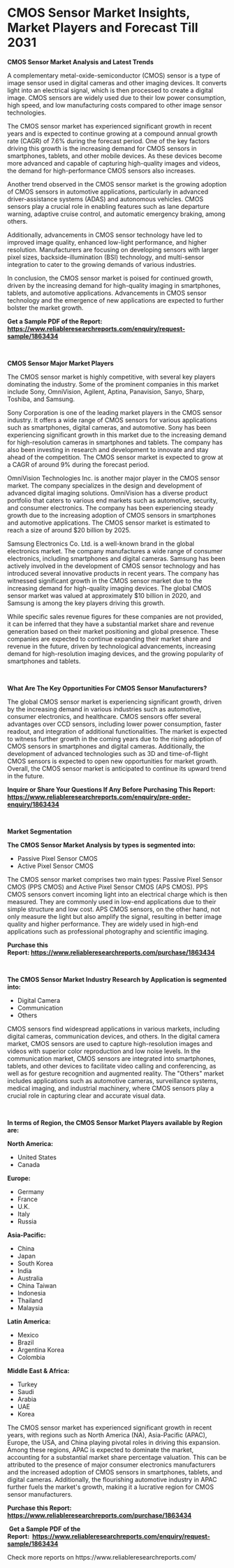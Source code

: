 <p><h1>CMOS Sensor Market Insights, Market Players and Forecast Till 2031</h1></p><p><strong>CMOS Sensor Market Analysis and Latest Trends</strong></p>
<p><p>A complementary metal-oxide-semiconductor (CMOS) sensor is a type of image sensor used in digital cameras and other imaging devices. It converts light into an electrical signal, which is then processed to create a digital image. CMOS sensors are widely used due to their low power consumption, high speed, and low manufacturing costs compared to other image sensor technologies.</p><p>The CMOS sensor market has experienced significant growth in recent years and is expected to continue growing at a compound annual growth rate (CAGR) of 7.6% during the forecast period. One of the key factors driving this growth is the increasing demand for CMOS sensors in smartphones, tablets, and other mobile devices. As these devices become more advanced and capable of capturing high-quality images and videos, the demand for high-performance CMOS sensors also increases.</p><p>Another trend observed in the CMOS sensor market is the growing adoption of CMOS sensors in automotive applications, particularly in advanced driver-assistance systems (ADAS) and autonomous vehicles. CMOS sensors play a crucial role in enabling features such as lane departure warning, adaptive cruise control, and automatic emergency braking, among others.</p><p>Additionally, advancements in CMOS sensor technology have led to improved image quality, enhanced low-light performance, and higher resolution. Manufacturers are focusing on developing sensors with larger pixel sizes, backside-illumination (BSI) technology, and multi-sensor integration to cater to the growing demands of various industries.</p><p>In conclusion, the CMOS sensor market is poised for continued growth, driven by the increasing demand for high-quality imaging in smartphones, tablets, and automotive applications. Advancements in CMOS sensor technology and the emergence of new applications are expected to further bolster the market growth.</p></p>
<p><strong>Get a Sample PDF of the Report:&nbsp; <a href="https://www.reliableresearchreports.com/enquiry/request-sample/1863434">https://www.reliableresearchreports.com/enquiry/request-sample/1863434</a></strong></p>
<p>&nbsp;</p>
<p><strong>CMOS Sensor Major Market Players</strong></p>
<p><p>The CMOS sensor market is highly competitive, with several key players dominating the industry. Some of the prominent companies in this market include Sony, OmniVision, Agilent, Aptina, Panavision, Sanyo, Sharp, Toshiba, and Samsung.</p><p>Sony Corporation is one of the leading market players in the CMOS sensor industry. It offers a wide range of CMOS sensors for various applications such as smartphones, digital cameras, and automotive. Sony has been experiencing significant growth in this market due to the increasing demand for high-resolution cameras in smartphones and tablets. The company has also been investing in research and development to innovate and stay ahead of the competition. The CMOS sensor market is expected to grow at a CAGR of around 9% during the forecast period.</p><p>OmniVision Technologies Inc. is another major player in the CMOS sensor market. The company specializes in the design and development of advanced digital imaging solutions. OmniVision has a diverse product portfolio that caters to various end markets such as automotive, security, and consumer electronics. The company has been experiencing steady growth due to the increasing adoption of CMOS sensors in smartphones and automotive applications. The CMOS sensor market is estimated to reach a size of around $20 billion by 2025.</p><p>Samsung Electronics Co. Ltd. is a well-known brand in the global electronics market. The company manufactures a wide range of consumer electronics, including smartphones and digital cameras. Samsung has been actively involved in the development of CMOS sensor technology and has introduced several innovative products in recent years. The company has witnessed significant growth in the CMOS sensor market due to the increasing demand for high-quality imaging devices. The global CMOS sensor market was valued at approximately $10 billion in 2020, and Samsung is among the key players driving this growth.</p><p>While specific sales revenue figures for these companies are not provided, it can be inferred that they have a substantial market share and revenue generation based on their market positioning and global presence. These companies are expected to continue expanding their market share and revenue in the future, driven by technological advancements, increasing demand for high-resolution imaging devices, and the growing popularity of smartphones and tablets.</p></p>
<p>&nbsp;</p>
<p><strong>What Are The Key Opportunities For CMOS Sensor Manufacturers?</strong></p>
<p><p>The global CMOS sensor market is experiencing significant growth, driven by the increasing demand in various industries such as automotive, consumer electronics, and healthcare. CMOS sensors offer several advantages over CCD sensors, including lower power consumption, faster readout, and integration of additional functionalities. The market is expected to witness further growth in the coming years due to the rising adoption of CMOS sensors in smartphones and digital cameras. Additionally, the development of advanced technologies such as 3D and time-of-flight CMOS sensors is expected to open new opportunities for market growth. Overall, the CMOS sensor market is anticipated to continue its upward trend in the future.</p></p>
<p><strong>Inquire or Share Your Questions If Any Before Purchasing This Report: <a href="https://www.reliableresearchreports.com/enquiry/pre-order-enquiry/1863434">https://www.reliableresearchreports.com/enquiry/pre-order-enquiry/1863434</a></strong></p>
<p>&nbsp;</p>
<p><strong>Market Segmentation</strong></p>
<p><strong>The CMOS Sensor Market Analysis by types is segmented into:</strong></p>
<p><ul><li>Passive Pixel Sensor CMOS</li><li>Active Pixel Sensor CMOS</li></ul></p>
<p><p>The CMOS sensor market comprises two main types: Passive Pixel Sensor CMOS (PPS CMOS) and Active Pixel Sensor CMOS (APS CMOS). PPS CMOS sensors convert incoming light into an electrical charge which is then measured. They are commonly used in low-end applications due to their simple structure and low cost. APS CMOS sensors, on the other hand, not only measure the light but also amplify the signal, resulting in better image quality and higher performance. They are widely used in high-end applications such as professional photography and scientific imaging.</p></p>
<p><strong>Purchase this Report:&nbsp;<a href="https://www.reliableresearchreports.com/purchase/1863434">https://www.reliableresearchreports.com/purchase/1863434</a></strong></p>
<p>&nbsp;</p>
<p><strong>The CMOS Sensor Market Industry Research by Application is segmented into:</strong></p>
<p><ul><li>Digital Camera</li><li>Communication</li><li>Others</li></ul></p>
<p><p>CMOS sensors find widespread applications in various markets, including digital cameras, communication devices, and others. In the digital camera market, CMOS sensors are used to capture high-resolution images and videos with superior color reproduction and low noise levels. In the communication market, CMOS sensors are integrated into smartphones, tablets, and other devices to facilitate video calling and conferencing, as well as for gesture recognition and augmented reality. The "Others" market includes applications such as automotive cameras, surveillance systems, medical imaging, and industrial machinery, where CMOS sensors play a crucial role in capturing clear and accurate visual data.</p></p>
<p>&nbsp;</p>
<p><strong>In terms of Region, the CMOS Sensor Market Players available by Region are:</strong></p>
<p>
    <p> <strong> North America: </strong>
        <ul>
            <li>United States</li>
            <li>Canada</li>
        </ul>
        </p> 
    <p> <strong> Europe: </strong>
        <ul>
            <li>Germany</li>
            <li>France</li>
            <li>U.K.</li>
            <li>Italy</li>
            <li>Russia</li>
        </ul>
        </p> 
    <p> <strong> Asia-Pacific: </strong>
        <ul>
            <li>China</li>
            <li>Japan</li>
            <li>South Korea</li>
            <li>India</li>
            <li>Australia</li>
            <li>China Taiwan</li>
            <li>Indonesia</li>
            <li>Thailand</li>
            <li>Malaysia</li>
        </ul>
        </p> 
    <p> <strong> Latin America: </strong>
        <ul>
            <li>Mexico</li>
            <li>Brazil</li>
            <li>Argentina Korea</li>
            <li>Colombia</li>
        </ul>
        </p> 
    <p> <strong> Middle East & Africa: </strong>
        <ul>
            <li>Turkey</li>
            <li>Saudi</li>
            <li>Arabia</li>
            <li>UAE</li>
            <li>Korea</li>
        </ul>
    </p>
    </p>
<p><p>The CMOS sensor market has experienced significant growth in recent years, with regions such as North America (NA), Asia-Pacific (APAC), Europe, the USA, and China playing pivotal roles in driving this expansion. Among these regions, APAC is expected to dominate the market, accounting for a substantial market share percentage valuation. This can be attributed to the presence of major consumer electronics manufacturers and the increased adoption of CMOS sensors in smartphones, tablets, and digital cameras. Additionally, the flourishing automotive industry in APAC further fuels the market's growth, making it a lucrative region for CMOS sensor manufacturers.</p></p>
<p><strong>Purchase this Report: <a href="https://www.reliableresearchreports.com/purchase/1863434">https://www.reliableresearchreports.com/purchase/1863434</a></strong></p>
<p>&nbsp;<strong>Get a Sample PDF of the Report:&nbsp;&nbsp;<a href="https://www.reliableresearchreports.com/enquiry/request-sample/1863434">https://www.reliableresearchreports.com/enquiry/request-sample/1863434</a></strong></p>
<p><strong></strong></p>
<p>Check more reports on https://www.reliableresearchreports.com/</p>